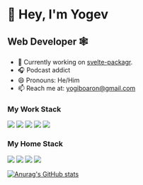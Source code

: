# 👋 Hey, I'm Yogev

## Web Developer 🕸️

- 🔭 Currently working on [svelte-packagr](https://github.com/YogliB/svelte-packagr).
- 🎧 Podcast addict
- 😄 Pronouns: He/Him
- 📫 Reach me at:  [yogiboaron@gmail.com](mailto:yogiboaron@gmail.com)


### My Work Stack

[![](https://img.shields.io/badge/-Angular-DD0031?logo=angular&logoColor=fff)](https://angular.io)
[![](https://img.shields.io/badge/-Sass-CC6699?logo=sass&logoColor=fff)](https://sass-lang.com/)
[![](https://img.shields.io/badge/-TailwindCSS-38B2AC?logo=tailwind-css&logoColor=fff)](https://tailwindcss.com)
[![](https://img.shields.io/badge/-.NET-5C2D91)](https://docs.microsoft.com/en-us/dotnet/framework/get-started/overview)
[![](https://img.shields.io/badge/-MSSQL-CC2927?logo=microsoft-sql-server&logoColor=fff)](https://www.microsoft.com/en-us/sql-server)


### My Home Stack

[![](https://img.shields.io/badge/-Sevlte-FF3E00?logo=svelte&logoColor=fff)](https://svelte.dev)
[![](https://img.shields.io/badge/-TailwindCSS-38B2AC?logo=tailwind-css&logoColor=fff)](https://tailwindcss.com)
[![](https://img.shields.io/badge/-TypeScript-3178C6?logo=typescript&logoColor=fff)](https://typescriptlang.org)
[![](https://img.shields.io/badge/-Sass-CC6699?logo=sass&logoColor=fff)](https://sass-lang.com/)

[![Anurag's GitHub stats](https://github-readme-stats.vercel.app/api?username=YogliB&show_icons=true)](https://github.com/anuraghazra/github-readme-stats)
